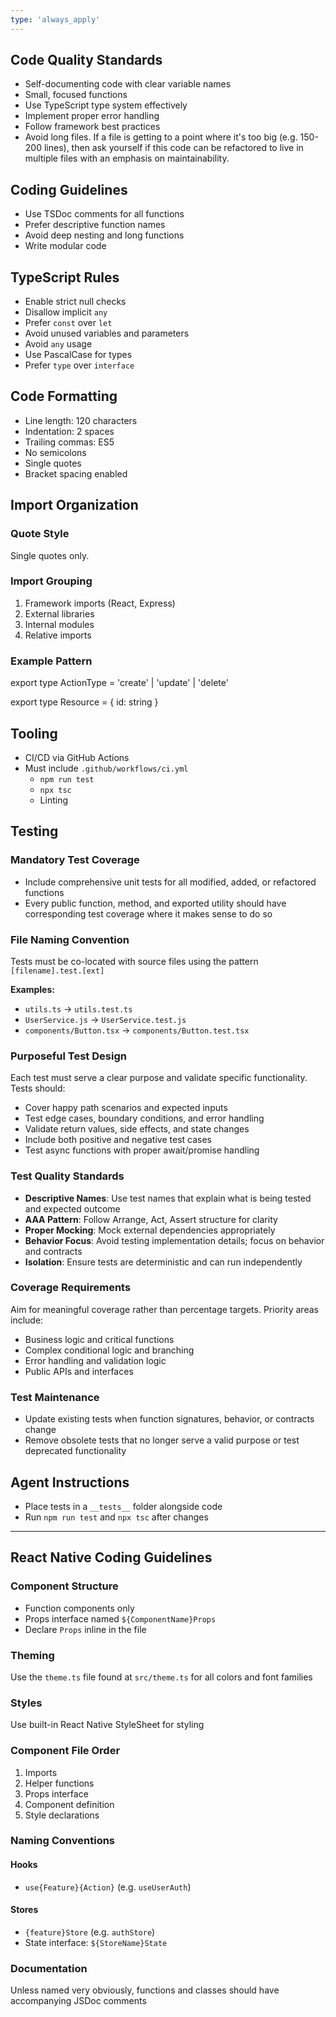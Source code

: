 ```yaml
---
type: 'always_apply'
---
```


## Code Quality Standards

- Self-documenting code with clear variable names
- Small, focused functions
- Use TypeScript type system effectively
- Implement proper error handling
- Follow framework best practices
- Avoid long files. If a file is getting to a point where it's too big (e.g.
  150-200 lines), then ask yourself if this code can be refactored to live in
  multiple files with an emphasis on maintainability.

## Coding Guidelines

- Use TSDoc comments for all functions
- Prefer descriptive function names
- Avoid deep nesting and long functions
- Write modular code

## TypeScript Rules

- Enable strict null checks
- Disallow implicit `any`
- Prefer `const` over `let`
- Avoid unused variables and parameters
- Avoid `any` usage
- Use PascalCase for types
- Prefer `type` over `interface`

## Code Formatting

- Line length: 120 characters
- Indentation: 2 spaces
- Trailing commas: ES5
- No semicolons
- Single quotes
- Bracket spacing enabled

## Import Organization

### Quote Style

Single quotes only.

### Import Grouping

1. Framework imports (React, Express)
2. External libraries
3. Internal modules
4. Relative imports

### Example Pattern

export type ActionType = 'create' | 'update' | 'delete'

export type Resource = {
id: string
}

## Tooling

- CI/CD via GitHub Actions
- Must include `.github/workflows/ci.yml`
  - `npm run test`
  - `npx tsc`
  - Linting

## Testing

### Mandatory Test Coverage

- Include comprehensive unit tests for all modified, added, or refactored functions
- Every public function, method, and exported utility should have corresponding test coverage where it makes sense to do so

### File Naming Convention

Tests must be co-located with source files using the pattern `[filename].test.[ext]`

**Examples:**

- `utils.ts` → `utils.test.ts`
- `UserService.js` → `UserService.test.js`
- `components/Button.tsx` → `components/Button.test.tsx`

### Purposeful Test Design

Each test must serve a clear purpose and validate specific functionality. Tests should:

- Cover happy path scenarios and expected inputs
- Test edge cases, boundary conditions, and error handling
- Validate return values, side effects, and state changes
- Include both positive and negative test cases
- Test async functions with proper await/promise handling

### Test Quality Standards

- **Descriptive Names**: Use test names that explain what is being tested and expected outcome
- **AAA Pattern**: Follow Arrange, Act, Assert structure for clarity
- **Proper Mocking**: Mock external dependencies appropriately
- **Behavior Focus**: Avoid testing implementation details; focus on behavior and contracts
- **Isolation**: Ensure tests are deterministic and can run independently

### Coverage Requirements

Aim for meaningful coverage rather than percentage targets. Priority areas include:

- Business logic and critical functions
- Complex conditional logic and branching
- Error handling and validation logic
- Public APIs and interfaces

### Test Maintenance

- Update existing tests when function signatures, behavior, or contracts change
- Remove obsolete tests that no longer serve a valid purpose or test deprecated functionality

## Agent Instructions

- Place tests in a `__tests__` folder alongside code
- Run `npm run test` and `npx tsc` after changes

---

## React Native Coding Guidelines

### Component Structure

- Function components only
- Props interface named `${ComponentName}Props`
- Declare `Props` inline in the file

### Theming

Use the `theme.ts` file found at `src/theme.ts` for all colors and font families

### Styles

Use built-in React Native StyleSheet for styling

### Component File Order

1. Imports
2. Helper functions
3. Props interface
4. Component definition
5. Style declarations

### Naming Conventions

#### Hooks

- `use{Feature}{Action}` (e.g. `useUserAuth`)

#### Stores

- `{feature}Store` (e.g. `authStore`)
- State interface: `${StoreName}State`

### Documentation

Unless named very obviously, functions and classes should have accompanying JSDoc comments
